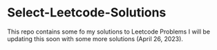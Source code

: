 # Select-Leetcode-Solutions
This repo contains some fo my solutions to Leetcode Problems
I will be updating this soon with some more solutions (April 26, 2023).
